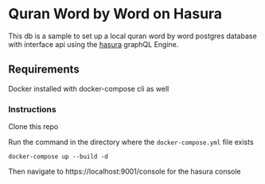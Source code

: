 # Quran Word by Word on Hasura

This db is a sample to set up a local quran word by word postgres database with interface api using the [hasura](https://hasura.io) graphQL Engine.

## Requirements

Docker installed with docker-compose cli as well

### Instructions

Clone this repo

Run the command in the directory where the `docker-compose.yml` file exists

```docker-compose up --build -d```

Then navigate to https://localhost:9001/console for the hasura console